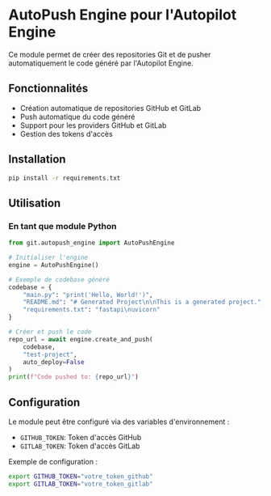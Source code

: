 # AutoPush Engine pour l'Autopilot Engine

Ce module permet de créer des repositories Git et de pusher automatiquement le code généré par l'Autopilot Engine.

## Fonctionnalités

- Création automatique de repositories GitHub et GitLab
- Push automatique du code généré
- Support pour les providers GitHub et GitLab
- Gestion des tokens d'accès

## Installation

```bash
pip install -r requirements.txt
```

## Utilisation

### En tant que module Python

```python
from git.autopush_engine import AutoPushEngine

# Initialiser l'engine
engine = AutoPushEngine()

# Exemple de codebase généré
codebase = {
    "main.py": "print('Hello, World!')",
    "README.md": "# Generated Project\n\nThis is a generated project.",
    "requirements.txt": "fastapi\nuvicorn"
}

# Créer et push le code
repo_url = await engine.create_and_push(
    codebase, 
    "test-project", 
    auto_deploy=False
)
print(f"Code pushed to: {repo_url}")
```

## Configuration

Le module peut être configuré via des variables d'environnement :

- `GITHUB_TOKEN`: Token d'accès GitHub
- `GITLAB_TOKEN`: Token d'accès GitLab

Exemple de configuration :

```bash
export GITHUB_TOKEN="votre_token_github"
export GITLAB_TOKEN="votre_token_gitlab"